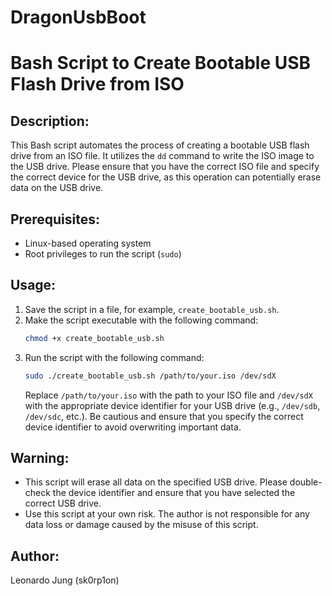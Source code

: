 # DragonUsbBoot

# Bash Script to Create Bootable USB Flash Drive from ISO

## Description:
This Bash script automates the process of creating a bootable USB flash drive from an ISO file. It utilizes the `dd` command to write the ISO image to the USB drive. Please ensure that you have the correct ISO file and specify the correct device for the USB drive, as this operation can potentially erase data on the USB drive.

## Prerequisites:
- Linux-based operating system
- Root privileges to run the script (`sudo`)

## Usage:
1. Save the script in a file, for example, `create_bootable_usb.sh`.
2. Make the script executable with the following command:
    ```bash
    chmod +x create_bootable_usb.sh
    ```
3. Run the script with the following command:
    ```bash
    sudo ./create_bootable_usb.sh /path/to/your.iso /dev/sdX
    ```
    Replace `/path/to/your.iso` with the path to your ISO file and `/dev/sdX` with the appropriate device identifier for your USB drive (e.g., `/dev/sdb`, `/dev/sdc`, etc.). Be cautious and ensure that you specify the correct device identifier to avoid overwriting important data.

## Warning:
- This script will erase all data on the specified USB drive. Please double-check the device identifier and ensure that you have selected the correct USB drive.
- Use this script at your own risk. The author is not responsible for any data loss or damage caused by the misuse of this script.

## Author:
Leonardo Jung (sk0rp1on)


